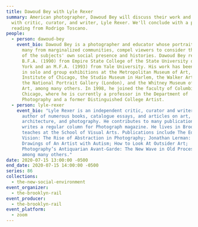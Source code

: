```yaml
---
title: Dawoud Bey with Lyle Rexer
summary: American photographer, Dawoud Bey will discuss their work and process
  with critic, curator, and writer, Lyle Rexer. We'll conclude with a poetry
  reading from Rodrigo Toscano.
people:
  - person: dawoud-bey
    event_bio: Dawoud Bey is a photographer and educator whose portraits of people,
      many from marginalized communities, compel viewers to consider the reality
      of the subjects' own social presence and histories. Dawoud Bey received a
      B.F.A. (1990) from Empire State College of the State University of New
      York and an M.F.A. (1993) from Yale University. His work has been included
      in solo and group exhibitions at the Metropolitan Museum of Art, the Art
      Institute of Chicago, the Studio Museum in Harlem, the Walker Art Center,
      the National Portrait Gallery (London), and the Whitney Museum of American
      Art, among many others. In 1998, he joined the faculty of Columbia College
      Chicago, where he is currently a professor in the Department of
      Photography and a former Distinguished College Artist.
  - person: lyle-rexer
    event_bio: "Lyle Rexer is an independent critic, curator and writer. He is the
      author of numerous books, catalogue essays, and articles on art,
      architecture, and photography. He contributes to many publications and
      writes a regular column for Photograph magazine. He lives in Brooklyn and
      teaches at the School of Visual Arts. Publications include The Edge of
      Vision: The Rise of Abstraction in Photography; Jonathan Lerman: The
      Drawings of An Artist with Autism; How to Look At Outsider Art;
      Photography’s Antiquarian Avant-Garde: The New Wave in Old Processes,
      among many others."
date: 2020-07-15 13:00:00 -0500
end_date: 2020-07-15 14:00:00 -0500
series: 86
collections:
  - the-new-social-environment
event_organizer:
  - the-brooklyn-rail
event_producer:
  - the-brooklyn-rail
event_platform:
  - zoom
---
```

